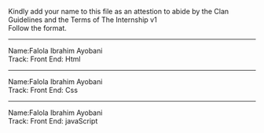 Kindly add your name to this file as an attestion to abide by the Clan Guidelines and the Terms of The Internship v1
<br/> Follow the format.<br/> 
___
Name:Falola Ibrahim Ayobani <br/>
Track: Front End: Html
___
Name:Falola Ibrahim Ayobani <br/>
Track: Front End: Css
___
Name:Falola Ibrahim Ayobani <br/>
Track: Front End: javaScript
